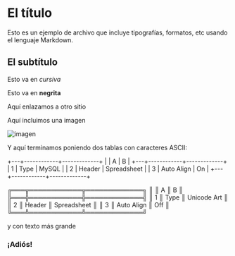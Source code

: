 # El título

Esto es un ejemplo de archivo que incluye tipografías, formatos, etc usando el lenguaje Markdown.


## El subtítulo

Esto va en *cursiva*

Esto va en **negrita**

Aquí enlazamos a otro sitio

Aquí incluimos una imagen 

![imagen](https://github.com/pacastillo/swap1415/blob/master/practica1/m.png)

Y aquí terminamos poniendo dos tablas con caracteres ASCII:

+---+------------+-------------+
|   |     A      |      B      |
+---+------------+-------------+
| 1 | Type       | MySQL       |
| 2 | Header     | Spreadsheet |
| 3 | Auto Align | On          |
+---+------------+-------------+

╔═══╦════════════╦═════════════╗
║   ║ A          ║ B           ║
╠═══╬════════════╬═════════════╣
║ 1 ║ Type       ║ Unicode Art ║
║ 2 ║ Header     ║ Spreadsheet ║
║ 3 ║ Auto Align ║ Off         ║
╚═══╩════════════╩═════════════╝

y con texto más grande

### ¡Adiós!

